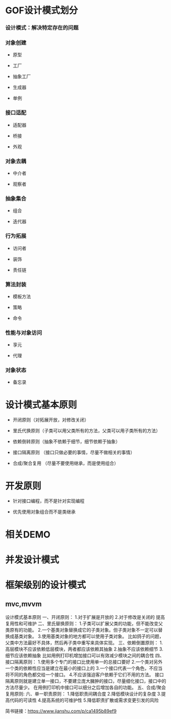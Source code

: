 # GOF设计模式划分

### 设计模式：解决特定存在的问题

### 对象创建

+ 原型

+ 工厂

+ 抽象工厂

+ 生成器

+ 单例

### 接口适配

+ 适配器

+ 桥接

+ 外观

### 对象去耦

+ 中介者

+ 观察者

### 抽象集合

+ 组合

+ 迭代器

### 行为拓展

+ 访问者

+ 装饰

+ 责任链

### 算法封装

+ 模板方法

+ 策略

+ 命令

### 性能与对象访问

+ 享元

+ 代理

### 对象状态

+ 备忘录

# 设计模式基本原则

+ 开闭原则（对拓展开放，对修改关闭）

+ 里氏代换原则（子类可以用父类所有的方法，父类可以用子类所有的方法）

+ 依赖倒转原则（抽象不依赖于细节，细节依赖于抽象）

+ 接口隔离原则 （接口只做必要的事情，尽量不做相关的事情）

+ 合成/聚合复用 （尽量不要使用继承，而是使用组合）

# 开发原则

+ 针对接口编程，而不是针对实现编程

+ 优先使用对象组合而不是类继承

# 相关DEMO




# 并发设计模式

# 框架级别的设计模式
## mvc,mvvm


设计模式基本原则
一、开闭原则：
1.对于扩展是开放的
2.对于修改是关闭的
提高复用性和可维护
二、里氏替换原则：
1.子类可以扩展父类的功能，但不能改变父类原有的功能。
2.一个基类对象替换成它的子类对象。但子类对象不一定可以替换成基类对象。
3.使用基类对象的地方都可以使用子类对象。
比如鸽子的问题，父类中方法最好不具体，然后再子类中重写来具体实现。
三、依赖倒置原则：
1.高层模块不应该依赖低层模块，两者都应该依赖其抽象
2.抽象不应该依赖细节
3.细节应该依赖抽象
比如用例打印机增加接口可以有效减少模块之间的耦合性
四、接口隔离原则：
1.使用多个专门的接口比使用单一的总接口要好
2.一个类对另外一个类的依赖性应当是建立在最小的接口上的
3.一个接口代表一个角色，不应当将不同的角色都交给一个接口。
4.不应该强迫客户依赖于它们不用的方法。
接口隔离原则就是建立单一接口，不要建立庞大臃肿的接口，尽量细化接口，接口中的方法尽量少。
在用例打印机中接口可以细分之后增加各自的功能。
五、合成/聚会复用原则:
六、单一职责原则：
1.降低职责间耦合度
2.降低模块设计的复杂度
3.提高代码的可读性
4.提高系统的可维护性
5.降低职责扩散或需求变更引发的风险






简书链接：https://www.jianshu.com/p/ca1495b89ef9




